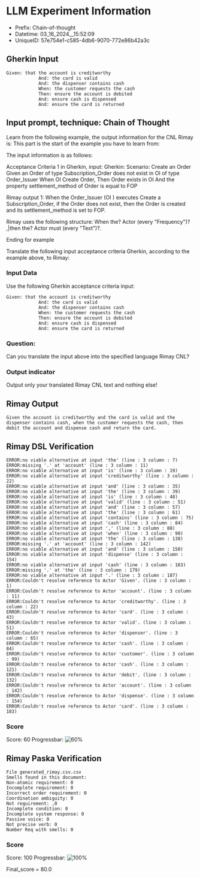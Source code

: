 

# LLM Experiment Information
* Prefix:   Chain-of-thought
* Datetime: 03_16_2024__15:52:09
* UniqueID: 57e754e1-c585-4db6-9070-772e86b42a3c

        

## Gherkin Input
```
Given: that the account is creditworthy
            And: the card is valid
            And: the dispenser contains cash
            When: the customer requests the cash
            Then: ensure the account is debited
            And: ensure cash is dispensed
            And: ensure the card is returned
```
    



## Input prompt, technique: Chain of Thought


Learn from the following example, the output information for the CNL Rimay is: 
This part is the start of the example you have to learn from:

The input information is as follows: 

Acceptance Criteria 1 in Gherkin, input:
Gherkin:
Scenario: Create an Order
Given an Order of type Subscription_Order does not exist in OI of type Order_Issuer 
When OI Create Order, 
Then Order exists in OI 
And the property settlement_method of Order is equal to FOP


Rimay output 1:
When the Order_Issuer (OI ) executes Create a Subscription_Order, if the Order does not exist, then the Order is created and its settlement_method is set to FOP.

Rimay uses the following structure:
When the? Actor <Action> (every "Frequency")? ,|then the? Actor must <Action> (every "Text")?.

Ending for example

Translate the following input acceptance criteria Gherkin, according to the example above, to Rimay:

        

### Input Data
Use the following Gherkin acceptance criteria input: 
```
Given: that the account is creditworthy
            And: the card is valid
            And: the dispenser contains cash
            When: the customer requests the cash
            Then: ensure the account is debited
            And: ensure cash is dispensed
            And: ensure the card is returned
```

### Question:
Can you translate the input above into the specified language Rimay CNL?

### Output indicator
Output only your translated Rimay CNL text and nothing else!


## Rimay Output
```
Given the account is creditworthy and the card is valid and the dispenser contains cash, when the customer requests the cash, then debit the account and dispense cash and return the card.
``` 
            


## Rimay DSL Verification
```
ERROR:no viable alternative at input 'the' (line : 3 column : 7)
ERROR:missing '.' at 'account' (line : 3 column : 11)
ERROR:no viable alternative at input 'is' (line : 3 column : 19)
ERROR:no viable alternative at input 'creditworthy' (line : 3 column : 22)
ERROR:no viable alternative at input 'and' (line : 3 column : 35)
ERROR:no viable alternative at input 'the' (line : 3 column : 39)
ERROR:no viable alternative at input 'is' (line : 3 column : 48)
ERROR:no viable alternative at input 'valid' (line : 3 column : 51)
ERROR:no viable alternative at input 'and' (line : 3 column : 57)
ERROR:no viable alternative at input 'the' (line : 3 column : 61)
ERROR:no viable alternative at input 'contains' (line : 3 column : 75)
ERROR:no viable alternative at input 'cash' (line : 3 column : 84)
ERROR:no viable alternative at input ',' (line : 3 column : 88)
ERROR:no viable alternative at input 'when' (line : 3 column : 90)
ERROR:no viable alternative at input 'the' (line : 3 column : 138)
ERROR:missing '.' at 'account' (line : 3 column : 142)
ERROR:no viable alternative at input 'and' (line : 3 column : 150)
ERROR:no viable alternative at input 'dispense' (line : 3 column : 154)
ERROR:no viable alternative at input 'cash' (line : 3 column : 163)
ERROR:missing '.' at 'the' (line : 3 column : 179)
ERROR:no viable alternative at input '.' (line : 3 column : 187)
ERROR:Couldn't resolve reference to Actor 'Given'. (line : 3 column : 1)
ERROR:Couldn't resolve reference to Actor 'account'. (line : 3 column : 11)
ERROR:Couldn't resolve reference to Actor 'creditworthy'. (line : 3 column : 22)
ERROR:Couldn't resolve reference to Actor 'card'. (line : 3 column : 43)
ERROR:Couldn't resolve reference to Actor 'valid'. (line : 3 column : 51)
ERROR:Couldn't resolve reference to Actor 'dispenser'. (line : 3 column : 65)
ERROR:Couldn't resolve reference to Actor 'cash'. (line : 3 column : 84)
ERROR:Couldn't resolve reference to Actor 'customer'. (line : 3 column : 99)
ERROR:Couldn't resolve reference to Actor 'cash'. (line : 3 column : 121)
ERROR:Couldn't resolve reference to Actor 'debit'. (line : 3 column : 132)
ERROR:Couldn't resolve reference to Actor 'account'. (line : 3 column : 142)
ERROR:Couldn't resolve reference to Actor 'dispense'. (line : 3 column : 154)
ERROR:Couldn't resolve reference to Actor 'card'. (line : 3 column : 183)

```
### Score
Score: 60
Progressbar: ![60%](https://progress-bar.dev/60)

            


## Rimay Paska Verification
```
File generated_rimay.csv.csv
Smells found in this document: 
Non-atomic requirement: 0
Incomplete requirement: 0
Incorrect order requirement: 0
Coordination ambiguity: 0
Not requirement: ,0
Incomplete condition: 0
Incomplete system response: 0
Passive voice: 0
Not precise verb: 0
Number Req with smells: 0

```
### Score
Score: 100
Progressbar: ![100%](https://progress-bar.dev/100)

            

Final_score = 80.0
